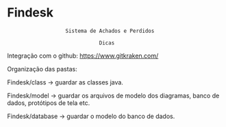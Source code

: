 #                                Findesk
                       Sistema de Achados e Perdidos

                                  Dicas

Integração com o github: https://www.gitkraken.com/

Organização das pastas:

Findesk/class -> guardar as classes java.

Findesk/model -> guardar os arquivos de modelo dos diagramas, banco de dados, protótipos de tela etc.

Findesk/database -> guardar o modelo do banco de dados.
